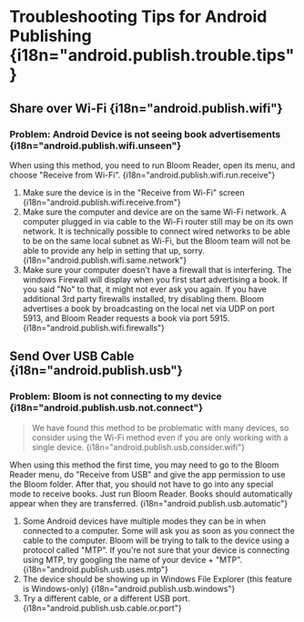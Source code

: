 # Troubleshooting Tips for Android Publishing {i18n="android.publish.trouble.tips"}

## Share over Wi-Fi {i18n="android.publish.wifi"}

### Problem: Android Device is not seeing book advertisements {i18n="android.publish.wifi.unseen"}

When using this method, you need to run Bloom Reader, open its menu, and choose "Receive from Wi-Fi". {i18n="android.publish.wifi.run.receive"}

1. Make sure the device is in the "Receive from Wi-Fi" screen {i18n="android.publish.wifi.receive.from"}
2. Make sure the computer and device are on the same Wi-Fi network. A computer plugged in via cable to the Wi-Fi router still may be on its own network. It is technically possible to connect wired networks to be able to be on the same local subnet as Wi-Fi, but the Bloom team will not be able to provide any help in setting that up, sorry. {i18n="android.publish.wifi.same.network"}
3. Make sure your computer doesn't have a firewall that is interfering. The windows Firewall will display when you first start advertising a book. If you said "No" to that, it might not ever ask you again. If you have additional 3rd party firewalls installed, try disabling them. Bloom advertises a book by broadcasting on the local net via UDP on port 5913, and Bloom Reader requests a book via port 5915. {i18n="android.publish.wifi.firewalls"}

## Send Over USB Cable {i18n="android.publish.usb"}

### Problem: Bloom is not connecting to my device {i18n="android.publish.usb.not.connect"}

> We have found this method to be problematic with many devices, so consider using the Wi-Fi method even if you are only working with a single device. {i18n="android.publish.usb.consider.wifi"}

When using this method the first time, you may need to go to the Bloom Reader menu, do "Receive from USB" and give the app permission to use the Bloom folder. After that, you should not have to go into any special mode to receive books. Just run Bloom Reader. Books should automatically appear when they are transferred. {i18n="android.publish.usb.automatic"}

1. Some Android devices have multiple modes they can be in when connected to a computer. Some will ask you as soon as you connect the cable to the computer. Bloom will be trying to talk to the device using a protocol called "MTP". If you're not sure that your device is connecting using MTP, try googling the name of your device + "MTP". {i18n="android.publish.usb.uses.mtp"}
2. The device should be showing up in Windows File Explorer (this feature is Windows-only) {i18n="android.publish.usb.windows"}
3. Try a different cable, or a different USB port. {i18n="android.publish.usb.cable.or.port"}
